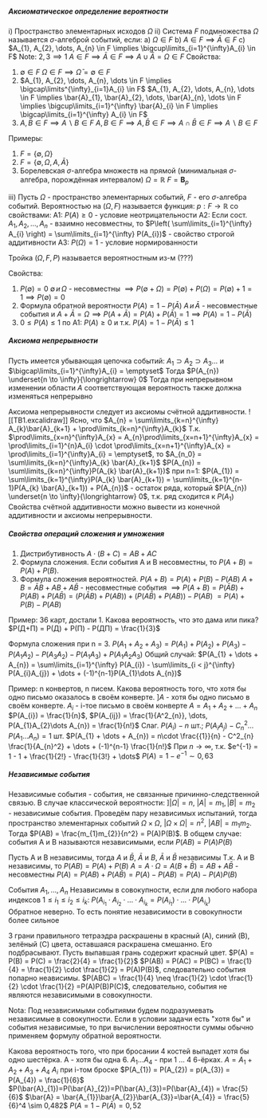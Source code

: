 ##### Аксиоматическое определение вероятности
 i) Пространство элементарных исходов $\Omega$ 
 ii) Система $F$ подмножества $\Omega$ называется $\sigma$-алгеброй событий, если: 
	 a) $\Omega \in F$
	 b) $A \in F \implies \bar{A} \in F$
	 c) $A_{1}, A_{2}, \dots,  A_{n} \in F \implies \bigcup\limits_{i=1}^{\infty}A_{i} \in F$ 
Note: $2,3 \implies 1$ $A \in F \implies \bar{A} \in F \implies A \cup \bar{A} = \Omega \in F$
Свойства:
1. $\emptyset \in F$
	$\Omega \in F \implies \bar{\Omega} = \emptyset \in F$
2. $A_{1}, A_{2}, \dots, A_{n}, \dots \in F \implies \bigcap\limits^{\infty}_{i=1}A_{i} \in F$
	$A_{1}, A_{2}, \dots, A_{n}, \dots \in F \implies \bar{A}_{1}, \bar{A}_{2}, \dots, \bar{A}_{n}, \dots \in F \implies \bigcup\limits_{i=1}^{\infty} \bar{A}_{i} \in F \implies \bigcap\limits_{i=1}^{\infty} A_{i} \in F$
3. $A, B \in F \implies A \backslash B \in F$
	$A, B \in F \implies A, \bar{B} \in F \implies A \cap \bar{B} \in F \implies A \backslash B \in F$

Примеры:
1. $F = \{\emptyset, \Omega\}$
2. $F = \{\emptyset, \Omega, A, \bar{A}\}$
3. Борелевская $\sigma$-алгебра множеств на прямой (минимальная $\sigma$-алгебра, порождённая интервалом)
	$\Omega = \mathbb{R}$ $F = \mathbf{B}_{p}$

iii) Пусть $\Omega$ - пространство элементарных событий, $F$ - его $\sigma$-алгебра событий. Вероятностью на $(\Omega, F)$ называется функция:
$p: F \rightarrow \mathbb{R}$ со свойствами:
А1: $P(A) \geq 0$ - условие неотрицательности
А2: Если сост. $A_{1}, A_{2}, \dots, A_{n}$ - взаимно несовместны, то $P\left( \sum\limits_{i=1}^{\infty} A_{i} \right) = \sum\limits_{i=1}^{\infty} P(A_{i})$ - свойство строгой аддитивности
А3: $P(\Omega) = 1$ - условие нормированности

Тройка $(\Omega, F, P)$ называется вероятностным из-м (???)

Свойства:
1) $P(\emptyset) = 0$
	$\emptyset \, и \, \Omega$ - несовместны $\implies P(\emptyset + \Omega) = P(\emptyset) + P(\Omega) = P(\emptyset) + 1 = 1 \implies P(\emptyset) = 0$
2) Формула обратной вероятности
	$P(A) = 1 - P(\bar{A})$
	$A \, и \, \bar{A}$ - несовместные события и $A + \bar{A} = \Omega \implies P(A + \bar{A} ) = P(A) + P(\bar{A})=1 \implies P(A) = 1 - P(\bar{A})$  
3) $0 \leq P(A) \leq 1$
	по А1: $P(A) \geq 0$ и т.к. $P(A) = 1 - P(\bar{A}) \leq 1$
##### Аксиома непрерывности
Пусть имеется убывающая цепочка событий: $A_{1} \supset A_{2} \supset A_{3} \dots$ и $\bigcap\limits_{i=1}^{\infty}A_{i} = \emptyset$
Тогда $P(A_{n}) \underset{n \to \infty}{\longrightarrow} 0$
Тогда при непрерывном изменении области $A$ соответствующая вероятность также должна изменяться непрерывно

Аксиома непрерывности следует из аксиомы счётной аддитивности.
	![[ТВ1.excalidraw]]
	Ясно, что $A_{n} = \sum\limits_{k=n}^{\infty} A_{k}\bar{A}_{k+1} + \prod\limits_{k=n}^{\infty}A_{k}$
	Т.к. $\prod\limits_{x=n}^{\infty}A_{x} = A_{n}\prod\limits_{x=n+1}^{\infty}A_{x} = \prod\limits_{i=1}^{n}A_{i}  \cdot \prod\limits_{x=n+1}^{\infty}A_{x} = \prod\limits_{i=1}^{\infty}A_{i} = \emptyset$, то $A_{n_0} = \sum\limits_{k=n}^{\infty}A_{k} \bar{A}_{k+1}$
	$P(A_{n}) = \sum\limits_{k=n}^{\infty}P(A_{k} \bar{A}_{k+1})$
	при n=1: $P(A_{1}) = \sum\limits_{k=1}^{\infty}P(A_{k} \bar{A}_{k+1}) = \sum\limits_{k=1}^{n-1}P(A_{k} \bar{A}_{k+1}) + P(A_{n})$ - остаток ряда, который $P(A_{n}) \underset{n \to \infty}{\longrightarrow} 0$, т.к. ряд сходится к $P(A_{1})$
Свойства счётной аддитивности можно вывести из конечной аддитивности и аксиомы непрерывности.

##### Свойства операций сложения и умножения
1. Дистрибутивность $A\cdot(B+C) = AB + AC$
2. Формула сложения. Если события A и B несовместны, то $P(A+B) = P(A)+P(B)$. 
3. Формула сложения вероятностей. $P(A+B) = P(A) + P(B) - P(AB)$
	$A+B = \bar{A}B + AB + A\bar{B}$ - несовместные события
	$\implies P(A+B) = P(\bar{A}B) + P(AB) + P(A \bar{B}) = (P(\bar{A}B) + P(AB)) + (P(A\bar{B}) + P(AB)) - P(AB)$ $= P(A) + P(B) - P(AB)$

Пример: 36 карт, достали 1. Какова вероятность, что это дама или пика?
$P(Д+П) = P(Д) + P(П) - P(ДП) = \frac{1}{3}$

Формула сложения при n = 3.
$P(A_{1} + A_{2} + A_{3}) = P(A_{1}) + P(A_{2}) + P(A_{3}) - P(A_{1}A_{2}) - P(A_{3}A_{2}) - P(A_{1}A_{3}) + P(A_{1}A_{2}A_{3})$
Общий случай:
$P(A_{1} + \dots + A_{n}) = \sum\limits_{i=1}^{\infty} P(A_{i}) - \sum\limits_{i < j}^{\infty} P(A_{i}A_{j}) + \dots + (-1)^{n-1}P(A_{1}\dots A_{n})$

Пример: n конвертов, n писем. Какова вероятность того, что хотя бы одно письмо оказалось в своём конверте.
]$A$ - хотя бы одно письмо в своём конверте. 
$A_{i}$ - i-тое письмо в своём конверте
$A = A_{1} + A_{2} + \dots + A_{n}$
$P(A_{i}) = \frac{1}{n}$, $P(A_{ij}) = \frac{1}{A^2_{n}}, \dots, P(A_{1}A_{2}\dots A_{n}) = \frac{1}{n!}$
Слаг. $P(A_{i}) - n$ шт.; $P(A_{i}A_{j}) - C^2_{n} \dots P(A_{1}\dots A_{n})= 1$ шт.
$P(A_{1} + \dots + A_{n}) = n\cdot \frac{{1}}{n} - C^2_{n} \frac{1}{A_{n}^2} + \dots + (-1)^{n-1} \frac{1}{n!}$
При $n \to \infty$, т.к. $e^{-1} = 1 - 1 + \frac{1}{2!} - \frac{1}{3!} + \dots$
$P(A) = 1 - e^{-1} \sim 0,63$

##### Независимые события
Независимые события - события, не связанные причинно-следственной связью.
В случае классической вероятности: $]|\Omega| = n$, $|A| = m_{1}, |B| = m_{2}$ - независимые события. Проведём пару независимых испытаний, тогда пространство элементарных событий $\Omega \times \Omega$, $|\Omega \times \Omega| = n^2$, $|AB| = m_{1}m_{2}$. Тогда $P(AB) = \frac{m_{1}m_{2}}{n^2} = P(A)P(B)$.
В общем случае: события A и B называются независимыми, если $P(AB) = P(A)P(B)$

Пусть А и B независимы, тогда $A$ и $\bar{B}$, $\bar{A}$ и $B$, $\bar{A}$ и $\bar{B}$ независимы
	Т.к. A и B независимы, то $P(AB)= P(A) + P(B)$
	$A = A\cdot\Omega = A(B+ \bar{B}) = AB + A \bar{B}$ - несовместны
	$P(A) = P(AB)  + P(A \bar{B}) = P(A)- P(AB) = P(A) - P(A)P(B)$

События $A_{1}, \dots, A_{n}$ Независимы в совокупности, если для любого набора индексов $1 \leq i_{1} \leq i_{2} \leq i_{k}$: $P(A_{i_{1}}\cdot A_{i_{2}} \cdot \dots \cdot A_{i_{k}} = P(A_{i_{1}}) \cdot \dots\cdot P(A_{i_{k}})$  
Обратное неверно. То есть понятие независимости в совокупности более сильное

3 грани правильного тетраэдра раскрашены в красный (A), синий (B), зелёный (C) цвета, оставшаяся раскрашена смешанно. Его подбрасывают.
Пусть выпавшая грань содержит красный цвет. $P(A) = P(B) = P(C) = \frac{2}{4} = \frac{1}{2}$
$P(AB) = P(AC) = P(BC) = \frac{1}{4} = \frac{1}{2} \cdot \frac{1}{2} = P(A)P(B)$, следовательно события попарно неависимы.
$P(ABC) = \frac{1}{4} \neq \frac{1}{2} \cdot \frac{1}{2} \cdot \frac{1}{2} =P(A)P(B)P(C)$, следовательно, события не являются независимыми в совокупности.

Nota: Под независимыми событиями будем подразумевать независимые в совокупности.
Если в условии задачи есть "хотя бы" и события независимые, то при вычислении вероятности суммы обычно применяем формулу обратной вероятности.

Какова вероятность того, что при бросании 4 костей выпадет хотя бы одно шестёрка.
А - хотя бы одна 6. $A_{1} \dots A_{4}$ - при 1 ... 4 6-ёрках.
$A = A_{1} + A_{2} + A_{3} + A_{4}$
$A_{i}$ при i-том броске 
$P(A_{1}) = P(A_{2}) = p(A_{3}) = P(A_{4}) = \frac{1}{6}$
$P(\bar{A}_{1})=P(\bar{A}_{2})=P(\bar{A}_{3})=P(\bar{A}_{4}) = \frac{5}{6}$
$\bar{A} = \bar{A_{1}}\bar{A_{2}}\bar{A_{3}}=\bar{A_{4}} = \frac{5}{6}^4 \sim 0,482$
$P(A = 1 - P(\bar{A}) = 0,52$
